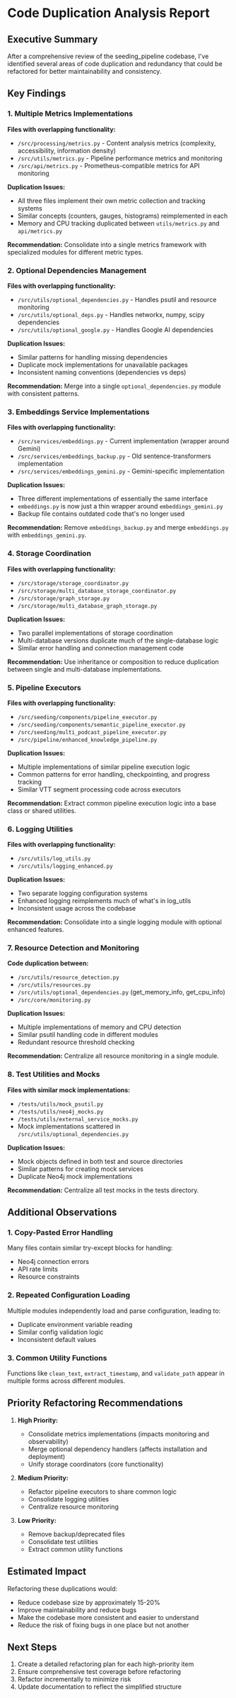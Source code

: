 # Code Duplication Analysis Report

## Executive Summary

After a comprehensive review of the seeding_pipeline codebase, I've identified several areas of code duplication and redundancy that could be refactored for better maintainability and consistency.

## Key Findings

### 1. Multiple Metrics Implementations

**Files with overlapping functionality:**
- `/src/processing/metrics.py` - Content analysis metrics (complexity, accessibility, information density)
- `/src/utils/metrics.py` - Pipeline performance metrics and monitoring
- `/src/api/metrics.py` - Prometheus-compatible metrics for API monitoring

**Duplication Issues:**
- All three files implement their own metric collection and tracking systems
- Similar concepts (counters, gauges, histograms) reimplemented in each
- Memory and CPU tracking duplicated between `utils/metrics.py` and `api/metrics.py`

**Recommendation:** Consolidate into a single metrics framework with specialized modules for different metric types.

### 2. Optional Dependencies Management

**Files with overlapping functionality:**
- `/src/utils/optional_dependencies.py` - Handles psutil and resource monitoring
- `/src/utils/optional_deps.py` - Handles networkx, numpy, scipy dependencies
- `/src/utils/optional_google.py` - Handles Google AI dependencies

**Duplication Issues:**
- Similar patterns for handling missing dependencies
- Duplicate mock implementations for unavailable packages
- Inconsistent naming conventions (dependencies vs deps)

**Recommendation:** Merge into a single `optional_dependencies.py` module with consistent patterns.

### 3. Embeddings Service Implementations

**Files with overlapping functionality:**
- `/src/services/embeddings.py` - Current implementation (wrapper around Gemini)
- `/src/services/embeddings_backup.py` - Old sentence-transformers implementation
- `/src/services/embeddings_gemini.py` - Gemini-specific implementation

**Duplication Issues:**
- Three different implementations of essentially the same interface
- `embeddings.py` is now just a thin wrapper around `embeddings_gemini.py`
- Backup file contains outdated code that's no longer used

**Recommendation:** Remove `embeddings_backup.py` and merge `embeddings.py` with `embeddings_gemini.py`.

### 4. Storage Coordination

**Files with overlapping functionality:**
- `/src/storage/storage_coordinator.py`
- `/src/storage/multi_database_storage_coordinator.py`
- `/src/storage/graph_storage.py`
- `/src/storage/multi_database_graph_storage.py`

**Duplication Issues:**
- Two parallel implementations of storage coordination
- Multi-database versions duplicate much of the single-database logic
- Similar error handling and connection management code

**Recommendation:** Use inheritance or composition to reduce duplication between single and multi-database implementations.

### 5. Pipeline Executors

**Files with overlapping functionality:**
- `/src/seeding/components/pipeline_executor.py`
- `/src/seeding/components/semantic_pipeline_executor.py`
- `/src/seeding/multi_podcast_pipeline_executor.py`
- `/src/pipeline/enhanced_knowledge_pipeline.py`

**Duplication Issues:**
- Multiple implementations of similar pipeline execution logic
- Common patterns for error handling, checkpointing, and progress tracking
- Similar VTT segment processing code across executors

**Recommendation:** Extract common pipeline execution logic into a base class or shared utilities.

### 6. Logging Utilities

**Files with overlapping functionality:**
- `/src/utils/log_utils.py`
- `/src/utils/logging_enhanced.py`

**Duplication Issues:**
- Two separate logging configuration systems
- Enhanced logging reimplements much of what's in log_utils
- Inconsistent usage across the codebase

**Recommendation:** Consolidate into a single logging module with optional enhanced features.

### 7. Resource Detection and Monitoring

**Code duplication between:**
- `/src/utils/resource_detection.py`
- `/src/utils/resources.py`
- `/src/utils/optional_dependencies.py` (get_memory_info, get_cpu_info)
- `/src/core/monitoring.py`

**Duplication Issues:**
- Multiple implementations of memory and CPU detection
- Similar psutil handling code in different modules
- Redundant resource threshold checking

**Recommendation:** Centralize all resource monitoring in a single module.

### 8. Test Utilities and Mocks

**Files with similar mock implementations:**
- `/tests/utils/mock_psutil.py`
- `/tests/utils/neo4j_mocks.py`
- `/tests/utils/external_service_mocks.py`
- Mock implementations scattered in `/src/utils/optional_dependencies.py`

**Duplication Issues:**
- Mock objects defined in both test and source directories
- Similar patterns for creating mock services
- Duplicate Neo4j mock implementations

**Recommendation:** Centralize all test mocks in the tests directory.

## Additional Observations

### 1. Copy-Pasted Error Handling
Many files contain similar try-except blocks for handling:
- Neo4j connection errors
- API rate limits
- Resource constraints

### 2. Repeated Configuration Loading
Multiple modules independently load and parse configuration, leading to:
- Duplicate environment variable reading
- Similar config validation logic
- Inconsistent default values

### 3. Common Utility Functions
Functions like `clean_text`, `extract_timestamp`, and `validate_path` appear in multiple forms across different modules.

## Priority Refactoring Recommendations

1. **High Priority:**
   - Consolidate metrics implementations (impacts monitoring and observability)
   - Merge optional dependency handlers (affects installation and deployment)
   - Unify storage coordinators (core functionality)

2. **Medium Priority:**
   - Refactor pipeline executors to share common logic
   - Consolidate logging utilities
   - Centralize resource monitoring

3. **Low Priority:**
   - Remove backup/deprecated files
   - Consolidate test utilities
   - Extract common utility functions

## Estimated Impact

Refactoring these duplications would:
- Reduce codebase size by approximately 15-20%
- Improve maintainability and reduce bugs
- Make the codebase more consistent and easier to understand
- Reduce the risk of fixing bugs in one place but not another

## Next Steps

1. Create a detailed refactoring plan for each high-priority item
2. Ensure comprehensive test coverage before refactoring
3. Refactor incrementally to minimize risk
4. Update documentation to reflect the simplified structure